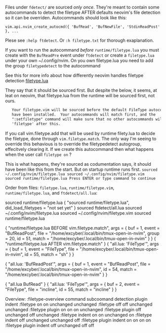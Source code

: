 

Files under `fdetect/` are sourced *only once*. They're meant to contain some autocommands to detect the filetype AFTER defaults neovim's file detection so it can be overriden. Autocommands should look like this:

    vim.api.nvim_create_autocmd({ 'BufRead', 'BufNewFile', 'StdinReadPost' }, ...

Plese see `:help ftdetect`. Or `:h filetype.txt` for thorough exaplanation.


If you want to run the autocommand *before* `runtime/filetype.lua` you must create with the `BufReadPre` event under `ftdetect` or create a `filetype.lua` under your own ~/.config/nvim. On you own filetype.lua you need
to add the group `filetypedetect` to the autocommand

See this for more info about how differently neovim handles filetype detection [filetype.lua](https://www.reddit.com/r/neovim/comments/rvwsl3/introducing_filetypelua_and_a_call_for_help/)

They say that it should be sourced first. But despite the below, it seems, at leat on neovim, that filetype.lua from the runtime will be sourced first, not ours.

```txt
   Your filetype.vim will be sourced before the default FileType autocommands
   have been installed.  Your autocommands will match first, and the
   ":setfiletype" command will make sure that no other autocommands will set
   'filetype' after this.
```

If you call vim.filetype.add that will be used by runtime filety.lua to decide the filetype, done through `vim.filetype.match`. The only way I'm seeing to override this behavious is to override the filetypedetect
autogroup, effecitvely clearing it. If we create this autocommand then what happens when the user call `filetype on` ?

This is what happens, they're sourced as codumentation says, it should have been like this from the start. But on startup runtime runs first.
`
    sourced  ~/.config/nvim/filetype.lua
    sourced ~/.config/nvim/filetype.vim
    sourced runtime/filetype.lua
    Press ENTER or type command to continue
`


Order from files: `filetype.lua`, `runtime/filetype.vim`, `runtime/filetype.lua`, and `ftdetect/all.lua`:

sourced runtime/filetype.lua
{ "sourced runtime/filetype.lua",
  did_load_filetypes = "not set yet"
}
sourced ftdetect/all.lua
sourced ~/.config/nvim/filetype.lua
sourced ~/.config/nvim/filetype.vim
sourced runtime/filetype.lua

{ "runtime/filetype.lua BEFORE vim.filetype.match",
  args = {
    buf = 1,
    event = "BufReadPost",
    file = "/home/excyber/.local/bin/tmux-open-in-nvim",
    group = 20,
    id = 51,
    match = "/home/excyber/.local/bin/tmux-open-in-nvim"
  }
}
{ "runtime/filetype.lua AFTER vim.filetype.match" }
{ "all.lua: 'FileType'",
  args = {
    buf = 1,
    event = "FileType",
    file = "/home/excyber/.local/bin/tmux-open-in-nvim",
    id = 55,
    match = "sh"
  }
}

{ "all.lua: 'BufReadPost'",
  args = {
    buf = 1,
    event = "BufReadPost",
    file = "/home/excyber/.local/bin/tmux-open-in-nvim",
    id = 54,
    match = "/home/excyber/.local/bin/tmux-open-in-nvim"
  }
}

{ "all.lua BufRead" }
{ "all.lua: 'FileType'",
  args = {
    buf = 2,
    event = "FileType",
    file = "incline",
    id = 55,
    match = "incline"
  }
}

Overview: :filetype-overview
command   subcoomand           detection plugin    indent
:filetype on                   on        unchanged unchanged
:filetype off                  off       unchanged unchanged
:filetype plugin               on        on        on        unchanged
:filetype plugin               off       unchanged off       unchanged
:filetype indent               on        on        unchanged on
:filetype indent               off       unchanged unchanged off
:filetype plugin               indent    on        on        on  on
:filetype plugin               indent    off       unchanged off off
